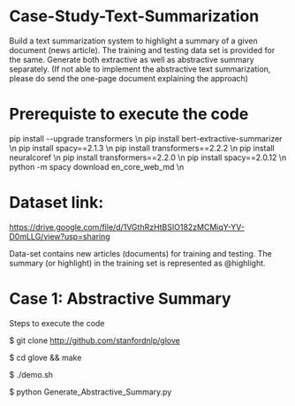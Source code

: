 # Case-Study-Text-Summarization
 Build a text summarization system to highlight a summary of a given document (news article). The training and testing data set is provided for the same. Generate both extractive as well as abstractive summary separately.  (If not able to implement the abstractive text summarization, please do send the one-page document explaining the approach)

# Prerequiste to execute the code
pip install --upgrade transformers \n
pip install bert-extractive-summarizer \n
pip install spacy==2.1.3 \n
pip install transformers==2.2.2 \n
pip install neuralcoref \n
pip install transformers==2.2.0 \n
pip install spacy==2.0.12 \n
python -m spacy download en_core_web_md \n

# Dataset link: 
https://drive.google.com/file/d/1VGthRzHtBSIO182zMCMiqY-YV-D0mLLG/view?usp=sharing

Data-set contains new articles (documents) for training and testing. The summary (or highlight) in the training set is represented as @highlight.

# Case 1: Abstractive Summary
Steps to execute the code 

$ git clone http://github.com/stanfordnlp/glove

$ cd glove && make

$ ./demo.sh

$ python Generate_Abstractive_Summary.py


